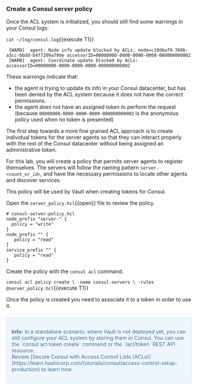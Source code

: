 
### Create a Consul server policy

Once the ACL system is initialized, you should still find some warnings in your Consul logs:

`cat ~/log/consul.log`{{execute T1}}

```
 [WARN]  agent: Node info update blocked by ACLs: node=c19d6af9-760b-a3cc-bbdd-b4f7209a79de accessorID=00000000-0000-0000-0000-000000000002
 [WARN]  agent: Coordinate update blocked by ACLs: accessorID=00000000-0000-0000-0000-000000000002
```

These warnings indicate that: 
- the agent is trying to update its info in your Consul datacenter, but has been denied by the ACL system because it does not have the correct permissions.
- the agent does not have an assigned token to perform the request (because `00000000-0000-0000-0000-000000000002` is the anonymous policy used when no token is presented)

The first step towards a more fine grained ACL approach is to create individual tokens for the server agents so that they can interact properly with the rest of the Consul datacenter without being assigned an administrative token.

For this lab, you will create a policy that permits server agents to register themselves. The servers will follow the naming pattern `server-<count_or_id>`, and have the necessary permissions to locate other agents and discover services.

This policy will be used by Vault when creating tokens for Consul.

Open the `server_policy.hcl`{{open}} file to review the policy.

```hcl
# consul-server-policy.hcl
node_prefix "server-" {
  policy = "write"
}
node_prefix "" {
   policy = "read"
}
service_prefix "" {
   policy = "read"
}
```

Create the policy with the `consul acl` command.

`consul acl policy create \
  -name consul-servers \
  -rules @server_policy.hcl`{{execute T1}}

Once the policy is created you need to associate it to a token in order to use it.  

<div style="background-color:#eff5ff; color:#416f8c; border:1px solid #d0e0ff; padding:1em; border-radius:3px; margin:24px 0;">
<p><strong>Info:</strong> In a standalone scenario, where Vault is not deployed yet, you can still configure your ACL system by storing them in Consul. You can use the `consul acl token create` command or the `/acl/token` REST API resource.
<br/>
Review [Secure Consul with Access Control Lists (ACLs)](https://learn.hashicorp.com/tutorials/consul/access-control-setup-production) to learn how.

<!-- Follow the links in the last step to learn how. -->

</p></div>
